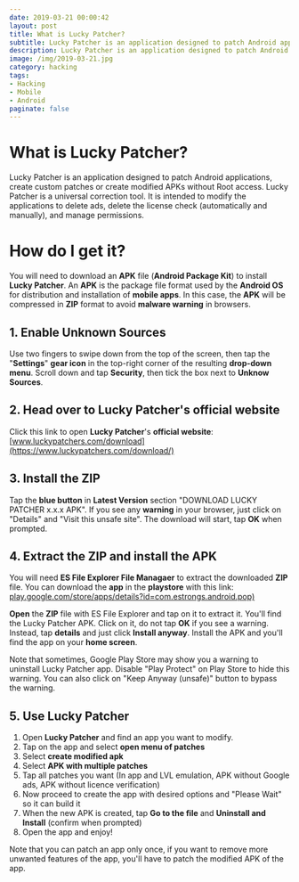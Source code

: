 ```yaml
---
date: 2019-03-21 00:00:42
layout: post
title: What is Lucky Patcher?
subtitle: Lucky Patcher is an application designed to patch Android applications, create custom patches or create modified APKs without Root access
description: Lucky Patcher is an application designed to patch Android applications, create custom patches or create modified APKs without Root access
image: /img/2019-03-21.jpg
category: hacking
tags: 
- Hacking
- Mobile
- Android
paginate: false
---
```


# What is Lucky Patcher?

Lucky Patcher is an application designed to patch Android applications, create custom patches or create modified APKs without Root access. 
Lucky Patcher is a universal correction tool. It is intended to modify the applications to delete ads, delete the license check (automatically and manually), and manage permissions.

# How do I get it?

You will need to download an **APK** file (**Android Package Kit**) to install **Lucky Patcher**. An **APK** is the package file format used by the **Android OS** for distribution
and installation of **mobile apps**. In this case, the **APK** will be compressed in **ZIP** format to avoid **malware warning** in browsers.

## 1. Enable Unknown Sources

Use two fingers to swipe down from the top of the screen, then tap the "**Settings**" **gear icon** in the top-right corner of the resulting **drop-down menu**.
Scroll down and tap **Security**, then tick the box next to **Unknow Sources**.

## 2. Head over to Lucky Patcher's official website

Click this link to open **Lucky Patcher**'s **official website**:
[www.luckypatchers.com/download](https://www.luckypatchers.com/download/)

## 3. Install the ZIP

Tap the **blue button** in **Latest Version** section "DOWNLOAD LUCKY PATCHER x.x.x APK". If you see any **warning** in your browser, just click on "Details" and "Visit this unsafe site". 
The download will start, tap **OK** when prompted. 

## 4. Extract the ZIP and install the APK

You will need **ES File Explorer File Managaer** to extract the downloaded **ZIP** file. You can download the **app** in the **playstore** with this link:
[play.google.com/store/apps/details?id=com.estrongs.android.pop)](https://play.google.com/store/apps/details?id=com.estrongs.android.pop)

**Open** the **ZIP** file with ES File Explorer and tap on it to extract it. You'll find the Lucky Patcher APK. Click on it, do not tap **OK** if you see a warning. Instead, tap **details**
and just click **Install anyway**. Install the APK and you'll find the app on your **home screen**.

Note that sometimes, Google Play Store may show you a warning to uninstall Lucky Patcher app. 
Disable "Play Protect" on Play Store to hide this warning. You can also click on "Keep Anyway (unsafe)" button to bypass the warning.

## 5. Use Lucky Patcher

1. Open **Lucky Patcher** and find an app you want to modify. 
2. Tap on the app and select **open menu of patches**
3. Select **create modified apk**
4. Select **APK with multiple patches**
5. Tap all patches you want (In app and LVL emulation, APK without Google ads, APK without licence verification)
6. Now proceed to create the app with desired options and "Please Wait" so it can build it
7. When the new APK is created, tap **Go to the file** and **Uninstall and Install** (confirm when prompted)
8. Open the app and enjoy!

Note that you can patch an app only once, if you want to remove more unwanted features of the app, you'll have to patch the modified APK of the app.
